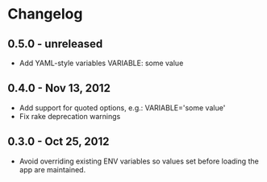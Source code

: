# Changelog

## 0.5.0 - unreleased

* Add YAML-style variables
    VARIABLE: some value

## 0.4.0 - Nov 13, 2012

* Add support for quoted options, e.g.:
    VARIABLE='some value'
* Fix rake deprecation warnings

## 0.3.0 - Oct 25, 2012

* Avoid overriding existing ENV variables so values set before loading the app are maintained.
